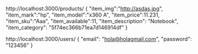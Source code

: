 
http://localhost:3000/products/
{
   "item_img":"http://asdas.jpg",
   "item_mark":"hp",
   "item_model":"x360 A",
   "item_price":11.231,
   "item_sku":"Aaa",
   "item_available":11,
   "item_description": "Notebook",
   "item_category": "5f74ec366b71ea7d146914df"
}  

http://localhost:3000/users/
{
   "email": "hola@holagmail.com",
   "password": "123456"
}  

